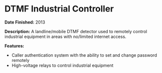 # DTMF Industrial Controller

**Date Finished:** 2013

**Description:** A landline/mobile DTMF detector used to remotely control industrial equipment in areas with no/limited internet access.

**Features:**
- Caller authentication system with the ability to set and change password remotely
- High-voltage relays to control industrial equipment